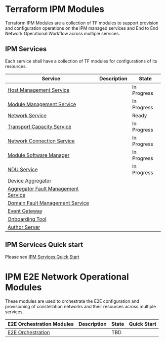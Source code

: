 # Terraform IPM Modules 
Terraform IPM Modules are a collection of TF modules to support provision and configuration operations on the IPM managed services and End to End Network Operational Workflow across multiple services. 

## IPM Services
Each service shall have a collection of TF modules for configurations of its resources.

| Service                                                   |  Description                                   | State  |
|-----------------------------------------------------------|------------------------------------------------|--------|
| [Host Management Service](https://github.com/infinera/terraform-ipm_modules/tree/master/module-management-service)    |     | In Progress |
| [Module Management Service](https://github.com/infinera/terraform-ipm_modules/tree/master/module-management-service)                         |                                                | In Progress  |
| [Network Service](https://github.com/infinera/terraform-ipm_modules/tree/master/network-service)                       |                                                | Ready  |
| [Transport Capacity Service](https://github.com/infinera/terraform-ipm_modules/tree/master/transport-capacity-service) |                                                | In Progress  |
| [Network Connection Service](https://github.com/infinera/terraform-ipm_modules/tree/master/network-service) |                                                | In Progress |
| [Module Software Manager](https://github.com/infinera/terraform-ipm_modules/tree/master/module-software-manager)       |                                                | In Progress |
| [NDU Service](https://github.com/infinera/terraform-ipm_modules/tree/master/ndu-service)                               |                                                | In Progress |
| [Device Aggregator](https://github.com/infinera/terraform-ipm_modules/tree/master/device-aggregator)   |                                                |
| [Aggregator Fault Management Service](https://github.com/infinera/terraform-ipm_modules/tree/master/aggregator-fault-management-service)     |                                                |        |
| [Domain Fault Management Service](https://github.com/infinera/terraform-ipm_modules/tree/master/domain-fault-management-service)             |                                                |        |
| [Event Gateway](https://github.com/infinera/terraform-ipm_modules/tree/master/event-gateway)           |                                                |        |
| [Onboarding Tool](https://github.com/infinera/terraform-ipm_modules/tree/master/onboard-tool)          |                                                |        |
| [Author Server](https://github.com/infinera/terraform-ipm_modules/tree/master/author-server) |                  |   |

## IPM Services Quick start
 Please see [IPM Services Quick Start](https://github.com/infinera/terraform-ipm-modules/blob/master/IPMServicesQuickStart.md)

# IPM E2E Network Operational Modules
These modules are used to orchestrate the E2E configuration and provisioning of constellation networks and their resources across multiple services.

| E2E Orchestration Modules                                 |  Description                                   | State  |  Quick Start |
|-----------------------------------------------------------|------------------------------------------------|--------|-----------|
| [E2E Orchestration](e2e-orchestration)                    |                                                | TBD    |      |
